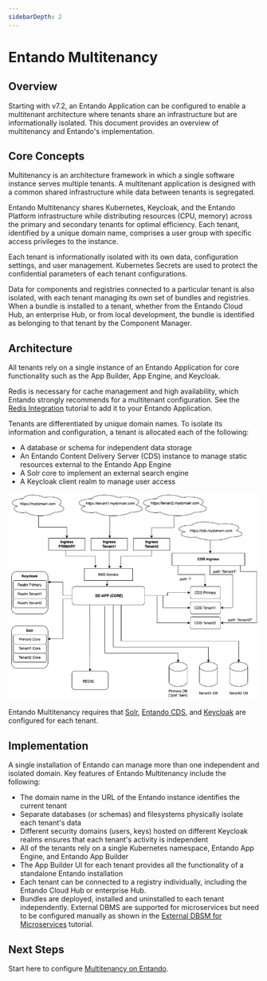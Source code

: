 ```yaml
---
sidebarDepth: 2
---
```


# Entando Multitenancy

## Overview

Starting with v7.2, an Entando Application can be configured to enable a multitenant architecture where tenants share an infrastructure but are informationally isolated. This document provides an overview of multitenancy and Entando's implementation.

## Core Concepts

Multitenancy is an architecture framework in which a single software instance serves multiple tenants. A multitenant application is designed with a common shared infrastructure while data between tenants is segregated. 

Entando Multitenancy shares Kubernetes, Keycloak, and the Entando Platform infrastructure while distributing resources (CPU, memory) across the primary and secondary tenants for optimal efficiency. Each tenant, identified by a unique domain name, comprises a user group with specific access privileges to the instance. 

Each tenant is informationally isolated with its own data, configuration settings, and user management. Kubernetes Secrets are used to protect the confidential parameters of each tenant configurations.

Data for components and registries connected to a particular tenant is also isolated, with each tenant managing its own set of bundles and registries. When a bundle is installed to a tenant, whether from the Entando Cloud Hub, an enterprise Hub, or from local development, the bundle is identified as belonging to that tenant by the Component Manager.

## Architecture

All tenants rely on a single instance of an Entando Application for core functionality such as the App Builder, App Engine, and Keycloak. 

Redis is necessary for cache management and high availability, which Entando strongly recommends for a multitenant configuration. See the [Redis Integration](../../tutorials/consume/redis.md) tutorial to add it to your Entando Application.

Tenants are differentiated by unique domain names. To isolate its information and configuration, a tenant is allocated each of the following:

- A database or schema for independent data storage
- An Entando Content Delivery Server (CDS) instance to manage static resources external to the Entando App Engine
- A Solr core to implement an external search engine
- A Keycloak client realm to manage user access

![multitenancy.png](./img/multitenancy.png)

Entando Multitenancy requires that [Solr](../../tutorials/consume/solr.md), [Entando CDS](../../tutorials/consume/cds.md), and [Keycloak](../../tutorials/consume/multitenancy.md#keycloak) are configured for each tenant. 

## Implementation

A single installation of Entando can manage more than one independent and isolated domain. Key features of Entando Multitenancy include the following:

- The domain name in the URL of the Entando instance identifies the current tenant
- Separate databases (or schemas) and filesystems physically isolate each tenant's data
- Different security domains (users, keys) hosted on different Keycloak realms ensures that each tenant's activity is independent
- All of the tenants rely on a single Kubernetes namespace, Entando App Engine, and Entando App Builder
- The App Builder UI for each tenant provides all the functionality of a standalone Entando installation 
- Each tenant can be connected to a registry individually, including the Entando Cloud Hub or enterprise Hub.
- Bundles are deployed, installed and uninstalled to each tenant independently. External DBMS are supported for microservices but need to be configured manually as shown in the [External DBSM for Microservices](../../tutorials/devops/external-db-ms.md) tutorial.
 

## Next Steps

Start here to configure [Multitenancy on Entando](../../tutorials/consume/multitenancy.md).

